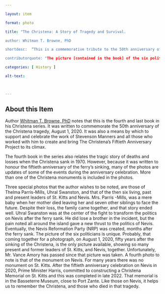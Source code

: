 ```yaml
--- 

layout: item 

format: photo 

title: "The Christena: A Story of Tragedy and Survival.

author: Whitman T. Browne, PhD

shortdesc:  “This is a commemorative tribute to the 50th anniversary of the Christena tragedy, showcasing personal stories, new photos, and the lasting impact on St. Kitts and Nevis.”

contributorquote: "The picture [contained in the book] of the six politicians is unique.  Probably, that coming together for a photograph, on August 1, 2020, fifty years after the sinking of the Christena, is the only picture available, showing so many present and former leaders of St. Kitts, and Nevis, together."

categories: [ History ] 

alt-text:  

 

---
```


## About this Item 

Author <a href="https://cfbcworks.github.io/Independence40SKN/people/SKN40_A5.html">Whitman T. Browne, PhD</a> notes that this is the fourth and last book in his Christena series.  It was written to commemorate the 50th anniversary of the Christena tragedy, August 1, 2020.  It was also a means by which to support and celebrate the work of Stevenson Manners and all those who worked with him to create and bring The Christena’s Fiftieth Anniversary Project to its climax.

The fourth book in the series also relates the tragic story of deaths and losses when the Christena sank in 1970.  However, because it was written to honour the fiftieth anniversary of the ferry’s sinking, many of the photos are updates of some of the events during the anniversary celebration.  More than one of the Christena monuments is included in the photos.

Three special photos that the author wishes to be noted, are those of Thelma Parris-Mills, Uhral Swanston, and that of the then six living, past and present leaders of St. Kitts and Nevis.  Mrs. Parris -Mills, was a mere baby when her mother died leaving her and seven other siblings to face the future.  Despite their loss, the family came together, and that story ended well.  Uhral Swanston was at the center of the fight to transform the politics on Nevis after the ferry sank.  He did lose a brother in the incident, but the pain noted all around the island gave a new thrust to the politics of Nevis.  Eventually, the Nevis Reformation Party (NRP) was created, months after the ferry sank.  The picture of the six politicians is unique.  Probably, that coming together for a photograph, on August 1, 2020, fifty years after the sinking of the Christena, is the only picture available, showing so many present and former leaders of St. Kitts, and Nevis, together.  Unfortunately, Mr. Vance Amory has passed since that picture was taken.  A fourth photo to note is that of the monument on Nevis.  For many years there was no monument on St. Kitts.  After the fiftieth anniversary celebration on Nevis in 2020, Prime Minister Harris, committed to constructing a Christena Memorial on St. Kitts and this was completed in late 2022.  That memorial is in the Basseterre Museum, close to Port Zante.  Like those on Nevis, it helps us to remember the Christena, and those who died in that tragedy.
